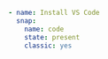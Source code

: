 ```yaml title="snap"
- name: Install VS Code
  snap:
    name: code
    state: present
    classic: yes   
```

